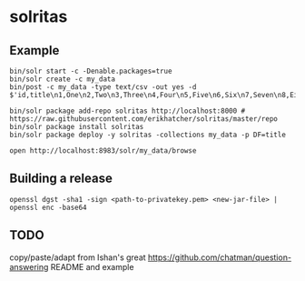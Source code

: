# solritas

## Example

    bin/solr start -c -Denable.packages=true
    bin/solr create -c my_data
    bin/post -c my_data -type text/csv -out yes -d $'id,title\n1,One\n2,Two\n3,Three\n4,Four\n5,Five\n6,Six\n7,Seven\n8,Eight\n9,Nine\n10,Ten'

    bin/solr package add-repo solritas http://localhost:8000 # https://raw.githubusercontent.com/erikhatcher/solritas/master/repo
    bin/solr package install solritas
    bin/solr package deploy -y solritas -collections my_data -p DF=title

    open http://localhost:8983/solr/my_data/browse

## Building a release

    openssl dgst -sha1 -sign <path-to-privatekey.pem> <new-jar-file> | openssl enc -base64

## TODO

copy/paste/adapt from Ishan's great https://github.com/chatman/question-answering README and example

